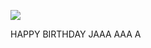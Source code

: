 ![](https://db-feed.s3.amazonaws.com/legacy/Screen_Shot_2018_09_22_at_7_03_05_PM-1537657445572.png)

HAPPY BIRTHDAY JAAA AAA A

